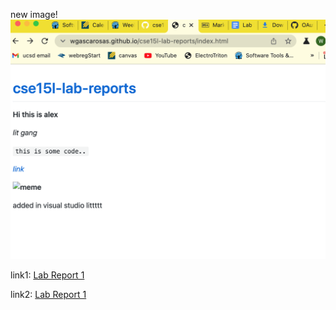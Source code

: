 
new image!
![image](screenshot_week2.png)


link1: [Lab Report 1](lab-report-1-week-2.md)

link2: [Lab Report 1](https://wgascarosas.github.io/cse15l-lab-reports/lab-report-1-week-2.html)

